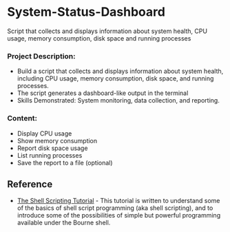 # System-Status-Dashboard
Script that collects and displays information about system health, CPU usage, memory consumption, disk space and running processes

### Project Description: 

- Build a script that collects and displays information about system health, including CPU usage, memory consumption, disk space, and running processes.
- The script generates a dashboard-like output in the terminal
- Skills Demonstrated: System monitoring, data collection, and reporting.

### Content:

- Display CPU usage
- Show memory consumption
- Report disk space usage
- List running processes
- Save the report to a file (optional)

## Reference

- [The Shell Scripting Tutorial](https://www.shellscript.sh/) - This tutorial is written to understand some of the basics of shell script programming (aka shell scripting), and to introduce some of the possibilities of simple but powerful programming available under the Bourne shell.

